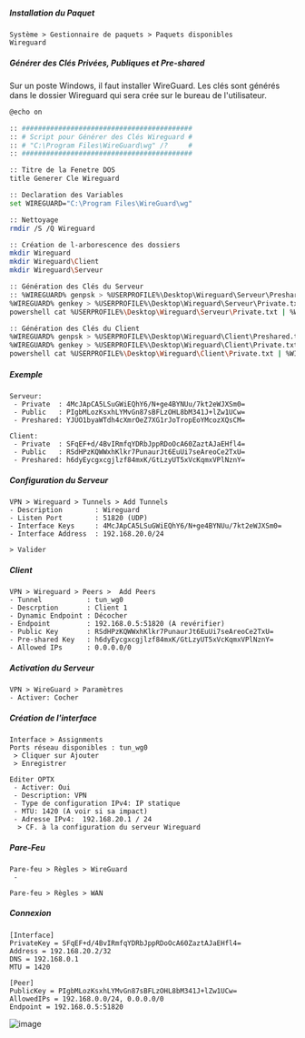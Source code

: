 ##### Installation du Paquet
```
Système > Gestionnaire de paquets > Paquets disponibles
Wireguard
```

##### Générer des Clés Privées, Publiques et Pre-shared
Sur un poste Windows, il faut installer WireGuard. Les clés sont générés dans le dossier Wireguard qui sera crée sur le bureau de l'utilisateur.

```bash
@echo on

:: ##########################################
:: # Script pour Générer des Clés Wireguard #
:: # "C:\Program Files\WireGuard\wg" /?     #
:: ##########################################

:: Titre de la Fenetre DOS
title Generer Cle Wireguard

:: Declaration des Variables
set WIREGUARD="C:\Program Files\WireGuard\wg"

:: Nettoyage
rmdir /S /Q Wireguard

:: Création de l-arborescence des dossiers
mkdir Wireguard
mkdir Wireguard\Client
mkdir Wireguard\Serveur

:: Génération des Clés du Serveur
:: %WIREGUARD% genpsk > %USERPROFILE%\Desktop\Wireguard\Serveur\Preshared.txt
%WIREGUARD% genkey > %USERPROFILE%\Desktop\Wireguard\Serveur\Private.txt
powershell cat %USERPROFILE%\Desktop\Wireguard\Serveur\Private.txt | %WIREGUARD% pubkey > %USERPROFILE%\Desktop\Wireguard\Serveur\Publique.txt

:: Génération des Clés du Client
%WIREGUARD% genpsk > %USERPROFILE%\Desktop\Wireguard\Client\Preshared.txt
%WIREGUARD% genkey > %USERPROFILE%\Desktop\Wireguard\Client\Private.txt
powershell cat %USERPROFILE%\Desktop\Wireguard\Client\Private.txt | %WIREGUARD% pubkey > %USERPROFILE%\Desktop\Wireguard\Client\Publique.txt
```

##### Exemple
```
Serveur:
 - Private  : 4McJApCA5LSuGWiEQhY6/N+ge4BYNUu/7kt2eWJXSm0=
 - Public   : PIgbMLozKsxhLYMvGn87sBFLzOHL8bM341J+lZw1UCw=
 - Preshared: YJUO1byaWTdh4cXmrOeZ7XG1rJoTropEoYMcozXQsCM=

Client:
 - Private  : SFqEF+d/4BvIRmfqYDRbJppRDoOcA60ZaztAJaEHfl4=
 - Public   : RSdHPzKQWWxhKlkr7PunaurJt6EuUi7seAreoCe2TxU=
 - Preshared: h6dyEycgxcgjlzf84mxK/GtLzyUT5xVcKqmxVPlNznY=
```

##### Configuration du Serveur
```
VPN > Wireguard > Tunnels > Add Tunnels
- Description        : Wireguard
- Listen Port        : 51820 (UDP)
- Interface Keys     : 4McJApCA5LSuGWiEQhY6/N+ge4BYNUu/7kt2eWJXSm0=
- Interface Address  : 192.168.20.0/24

> Valider
```

##### Client
```
VPN > Wireguard > Peers >  Add Peers
- Tunnel           : tun_wg0
- Descrption       : Client 1
- Dynamic Endpoint : Décocher
- Endpoint         : 192.168.0.5:51820 (A revérifier)
- Public Key       : RSdHPzKQWWxhKlkr7PunaurJt6EuUi7seAreoCe2TxU=
- Pre-shared Key   : h6dyEycgxcgjlzf84mxK/GtLzyUT5xVcKqmxVPlNznY=
- Allowed IPs      : 0.0.0.0/0

```

##### Activation du Serveur
```
VPN > WireGuard > Paramètres
- Activer: Cocher
```

##### Création de l'interface 
```
Interface > Assignments
Ports réseau disponibles : tun_wg0 
 > Cliquer sur Ajouter
 > Enregistrer

Editer OPTX
 - Activer: Oui
 - Description: VPN
 - Type de configuration IPv4: IP statique
 - MTU: 1420 (A voir si sa impact)
 - Adresse IPv4:  192.168.20.1 / 24
  > CF. à la configuration du serveur Wireguard
```

##### Pare-Feu
```
Pare-feu > Règles > WireGuard
 -  

Pare-feu > Règles > WAN
```



##### Connexion
```
[Interface]
PrivateKey = SFqEF+d/4BvIRmfqYDRbJppRDoOcA60ZaztAJaEHfl4=
Address = 192.168.20.2/32
DNS = 192.168.0.1
MTU = 1420

[Peer]
PublicKey = PIgbMLozKsxhLYMvGn87sBFLzOHL8bM341J+lZw1UCw=
AllowedIPs = 192.168.0.0/24, 0.0.0.0/0
Endpoint = 192.168.0.5:51820

```


![image](https://user-images.githubusercontent.com/35907/236208130-5c07bd5e-db85-4f4b-8e87-9eccfa0bca46.png)

